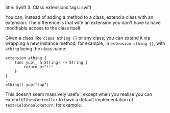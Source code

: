 title: Swift 3: Class extensions
tags: swift

You can, instead of adding a method to a class, extend a class with an extension. The difference is that with an extension you don't have to have modifiable access to the class itself.

Given a class like `class athing {}` or any class, you can extend it via wrapping a new instance method, for example, in `extension athing {}`, with `athing` being the class name:

    extension athing {
        func yup(_ a:String) -> String {
            return a+"!!"
        }
    }
    ...
    athing().yup("sup")

This doesn't seem massively useful, except when you realise you can extend `UIViewController` to have a default implementation of `textFieldShouldReturn`, for example.

